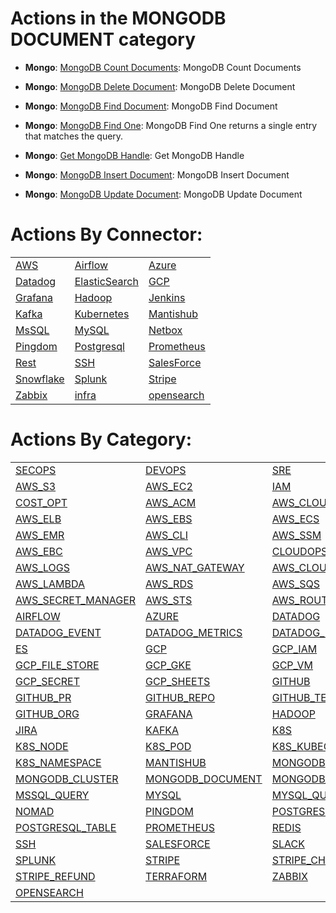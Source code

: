 # Actions in the MONGODB DOCUMENT category
* **Mongo**: [MongoDB Count Documents](https://github.com/unskript/Awesome-CloudOps-Automation/tree/master/Mongo/legos/mongodb_count_documents/README.md): MongoDB Count Documents

* **Mongo**: [MongoDB Delete Document](https://github.com/unskript/Awesome-CloudOps-Automation/tree/master/Mongo/legos/mongodb_delete_document/README.md): MongoDB Delete Document

* **Mongo**: [MongoDB Find Document](https://github.com/unskript/Awesome-CloudOps-Automation/tree/master/Mongo/legos/mongodb_find_document/README.md): MongoDB Find Document

* **Mongo**: [MongoDB Find One](https://github.com/unskript/Awesome-CloudOps-Automation/tree/master/Mongo/legos/mongodb_find_one/README.md): MongoDB Find One returns a single entry that matches the query.

* **Mongo**: [Get MongoDB Handle](https://github.com/unskript/Awesome-CloudOps-Automation/tree/master/Mongo/legos/mongodb_get_handle/README.md): Get MongoDB Handle

* **Mongo**: [MongoDB Insert Document](https://github.com/unskript/Awesome-CloudOps-Automation/tree/master/Mongo/legos/mongodb_insert_document/README.md): MongoDB Insert Document

* **Mongo**: [MongoDB Update Document](https://github.com/unskript/Awesome-CloudOps-Automation/tree/master/Mongo/legos/mongodb_update_document/README.md): MongoDB Update Document


# Actions By Connector:
| | | | 
 | ---| ---| ---| 
 | [AWS](lists/action_AWS.md) | [Airflow](lists/action_AIRFLOW.md) | [Azure](lists/action_AZURE.md) | [ChatGPT](lists/action_CHATGPT.md) |
 | [Datadog](lists/action_DATADOG.md) | [ElasticSearch](lists/action_ES.md) | [GCP](lists/action_GCP.md) | [Github](lists/action_GITHUB.md) |
 | [Grafana](lists/action_GRAFANA.md) | [Hadoop](lists/action_HADOOP.md) | [Jenkins](lists/action_JENKINS.md) | [Jira](lists/action_JIRA.md) |
 | [Kafka](lists/action_KAFKA.md) | [Kubernetes](lists/action_K8S.md) | [Mantishub](lists/action_MANTISHUB.md) | [Mongo](lists/action_MONGO.md) |
 | [MsSQL](lists/action_MSSQL.md) | [MySQL](lists/action_MYSQL.md) | [Netbox](lists/action_NETBOX.md) | [Nomad](lists/action_NOMAD.md) |
 | [Pingdom](lists/action_PINGDOM.md) | [Postgresql](lists/action_POSTGRESQL.md) | [Prometheus](lists/action_PROMETHEUS.md) | [Redis](lists/action_REDIS.md) |
 | [Rest](lists/action_REST.md) | [SSH](lists/action_SSH.md) | [SalesForce](lists/action_SALESFORCE.md) | [Slack](lists/action_SLACK.md) |
 | [Snowflake](lists/action_SNOWFLAKE.md) | [Splunk](lists/action_SPLUNK.md) | [Stripe](lists/action_STRIPE.md) | [Terraform](lists/action_TERRAFORM.md) |
 | [Zabbix](lists/action_ZABBIX.md) | [infra](lists/action_INFRA.md) | [opensearch](lists/action_OPENSEARCH.md) | 

 
 # Actions By Category: 
| | | | 
 | ---| ---| ---| 
 | [SECOPS](action_SECOPS.md) | [DEVOPS](action_DEVOPS.md) | [SRE](action_SRE.md) | [AWS](action_AWS.md) |
 | [AWS_S3](action_AWS_S3.md) | [AWS_EC2](action_AWS_EC2.md) | [IAM](action_IAM.md) | [AWS_IAM](action_AWS_IAM.md) |
 | [COST_OPT](action_COST_OPT.md) | [AWS_ACM](action_AWS_ACM.md) | [AWS_CLOUDWATCH](action_AWS_CLOUDWATCH.md) | [AWS_REDSHIFT](action_AWS_REDSHIFT.md) |
 | [AWS_ELB](action_AWS_ELB.md) | [AWS_EBS](action_AWS_EBS.md) | [AWS_ECS](action_AWS_ECS.md) | [AWS_EKS](action_AWS_EKS.md) |
 | [AWS_EMR](action_AWS_EMR.md) | [AWS_CLI](action_AWS_CLI.md) | [AWS_SSM](action_AWS_SSM.md) | [DB](action_DB.md) |
 | [AWS_EBC](action_AWS_EBC.md) | [AWS_VPC](action_AWS_VPC.md) | [CLOUDOPS](action_CLOUDOPS.md) | [AWS_ASG](action_AWS_ASG.md) |
 | [AWS_LOGS](action_AWS_LOGS.md) | [AWS_NAT_GATEWAY](action_AWS_NAT_GATEWAY.md) | [AWS_CLOUDTRAIL](action_AWS_CLOUDTRAIL.md) | [AWS_DYNAMODB](action_AWS_DYNAMODB.md) |
 | [AWS_LAMBDA](action_AWS_LAMBDA.md) | [AWS_RDS](action_AWS_RDS.md) | [AWS_SQS](action_AWS_SQS.md) | [TROUBLESHOOTING](action_TROUBLESHOOTING.md) |
 | [AWS_SECRET_MANAGER](action_AWS_SECRET_MANAGER.md) | [AWS_STS](action_AWS_STS.md) | [AWS_ROUTE53](action_AWS_ROUTE53.md) | [AWS_POSTGRES](action_AWS_POSTGRES.md) |
 | [AIRFLOW](action_AIRFLOW.md) | [AZURE](action_AZURE.md) | [DATADOG](action_DATADOG.md) | [DATADOG_INCIDENT](action_DATADOG_INCIDENT.md) |
 | [DATADOG_EVENT](action_DATADOG_EVENT.md) | [DATADOG_METRICS](action_DATADOG_METRICS.md) | [DATADOG_MONITOR](action_DATADOG_MONITOR.md) | [DATADOG_ALERTS](action_DATADOG_ALERTS.md) |
 | [ES](action_ES.md) | [GCP](action_GCP.md) | [GCP_IAM](action_GCP_IAM.md) | [GCP_BUCKET](action_GCP_BUCKET.md) |
 | [GCP_FILE_STORE](action_GCP_FILE_STORE.md) | [GCP_GKE](action_GCP_GKE.md) | [GCP_VM](action_GCP_VM.md) | [GCP_VPC](action_GCP_VPC.md) |
 | [GCP_SECRET](action_GCP_SECRET.md) | [GCP_SHEETS](action_GCP_SHEETS.md) | [GITHUB](action_GITHUB.md) | [GITHUB_ISSUE](action_GITHUB_ISSUE.md) |
 | [GITHUB_PR](action_GITHUB_PR.md) | [GITHUB_REPO](action_GITHUB_REPO.md) | [GITHUB_TEAM](action_GITHUB_TEAM.md) | [GITHUB_USER](action_GITHUB_USER.md) |
 | [GITHUB_ORG](action_GITHUB_ORG.md) | [GRAFANA](action_GRAFANA.md) | [HADOOP](action_HADOOP.md) | [JENKINS](action_JENKINS.md) |
 | [JIRA](action_JIRA.md) | [KAFKA](action_KAFKA.md) | [K8S](action_K8S.md) | [K8S_CLUSTER](action_K8S_CLUSTER.md) |
 | [K8S_NODE](action_K8S_NODE.md) | [K8S_POD](action_K8S_POD.md) | [K8S_KUBECTL](action_K8S_KUBECTL.md) | [K8S_PVC](action_K8S_PVC.md) |
 | [K8S_NAMESPACE](action_K8S_NAMESPACE.md) | [MANTISHUB](action_MANTISHUB.md) | [MONGODB](action_MONGODB.md) | [MONGODB_COLLECTION](action_MONGODB_COLLECTION.md) |
 | [MONGODB_CLUSTER](action_MONGODB_CLUSTER.md) | [MONGODB_DOCUMENT](action_MONGODB_DOCUMENT.md) | [MONGODB_QUERY](action_MONGODB_QUERY.md) | [MSSQL](action_MSSQL.md) |
 | [MSSQL_QUERY](action_MSSQL_QUERY.md) | [MYSQL](action_MYSQL.md) | [MYSQL_QUERY](action_MYSQL_QUERY.md) | [NETBOX](action_NETBOX.md) |
 | [NOMAD](action_NOMAD.md) | [PINGDOM](action_PINGDOM.md) | [POSTGRESQL](action_POSTGRESQL.md) | [POSTGRESQL_QUERY](action_POSTGRESQL_QUERY.md) |
 | [POSTGRESQL_TABLE](action_POSTGRESQL_TABLE.md) | [PROMETHEUS](action_PROMETHEUS.md) | [REDIS](action_REDIS.md) | [REST](action_REST.md) |
 | [SSH](action_SSH.md) | [SALESFORCE](action_SALESFORCE.md) | [SLACK](action_SLACK.md) | [SNOWFLAKE](action_SNOWFLAKE.md) |
 | [SPLUNK](action_SPLUNK.md) | [STRIPE](action_STRIPE.md) | [STRIPE_CHARGE](action_STRIPE_CHARGE.md) | [STRIPE_DISPUTE](action_STRIPE_DISPUTE.md) |
 | [STRIPE_REFUND](action_STRIPE_REFUND.md) | [TERRAFORM](action_TERRAFORM.md) | [ZABBIX](action_ZABBIX.md) | [INFRA](action_INFRA.md) |
 | [OPENSEARCH](action_OPENSEARCH.md) | 
 

